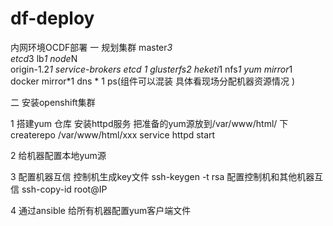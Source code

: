 # df-deploy
内网环境OCDF部署
一 规划集群
master*3  
etcd*3 
 lb*1 
     node*N  
     origin-1.2*1 
     service-brokers etcd *1
     glusterfs*2 
     heketi*1 
     nfs*1 
     yum mirror*1  
     docker mirror*1
     dns * 1 
  ps(组件可以混装 具体看现场分配机器资源情况 )

二 安装openshift集群
    
  1 搭建yum 仓库
     安装httpd服务
     把准备的yum源放到/var/www/html/ 下
     createrepo /var/www/html/xxx
     service httpd start    
     
  2 给机器配置本地yum源
     
     
  3 配置机器互信
     控制机生成key文件 ssh-keygen -t rsa
     配置控制机和其他机器互信  ssh-copy-id root@IP

  4 通过ansible 给所有机器配置yum客户端文件
